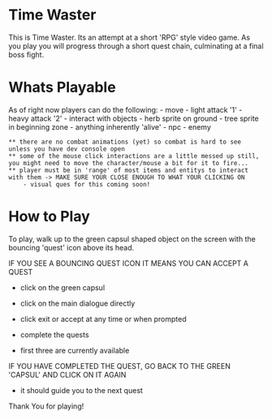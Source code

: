 # Time Waster

This is Time Waster. Its an attempt at a short 'RPG' style video game. As you play you will progress through a short quest chain, culminating at a final boss fight.

# Whats Playable
As of right now players can do the following:
    - move
    - light attack '1'
    - heavy attack '2'
    - interact with objects
      - herb sprite on ground
      - tree sprite in beginning zone
      - anything inherently 'alive' 
        - npc
        - enemy

    ** there are no combat animations (yet) so combat is hard to see unless you have dev console open
    ** some of the mouse click interactions are a little messed up still, you might need to move the character/mouse a bit for it to fire...
    ** player must be in 'range' of most items and entitys to interact with them -> MAKE SURE YOUR CLOSE ENOUGH TO WHAT YOUR CLICKING ON
        - visual ques for this coming soon!

# How to Play

To play, walk up to the green capsul shaped object on the screen with the bouncing 'quest' icon above its head.

IF YOU SEE A BOUNCING QUEST ICON IT MEANS YOU CAN ACCEPT A QUEST
  - click on the green capsul
  - click on the main dialogue directly
  - click exit or accept at any time or when prompted

- complete the quests
- first three are currently available

IF YOU HAVE COMPLETED THE QUEST, GO BACK TO THE GREEN 'CAPSUL' AND CLICK ON IT AGAIN
  - it should guide you to the next quest


Thank You for playing!
  
